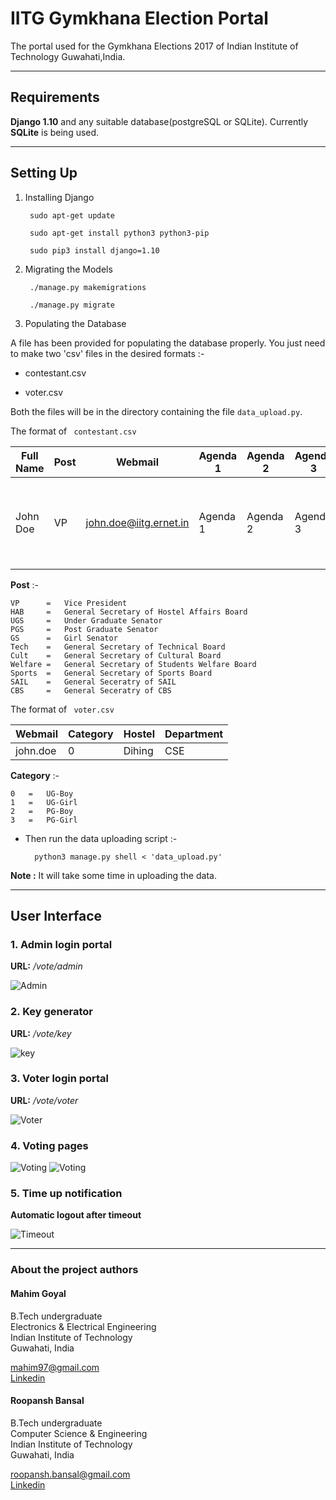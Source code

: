 # IITG Gymkhana Election Portal

The portal used for the Gymkhana Elections 2017 of Indian Institute of Technology Guwahati,India.

___

## Requirements

**Django 1.10** and any suitable database(postgreSQL or SQLite). Currently **SQLite** is being used.

___

## Setting Up

1. Installing Django

		sudo apt-get update

		sudo apt-get install python3 python3-pip

		sudo pip3 install django=1.10

2. Migrating the Models

		./manage.py makemigrations

		./manage.py migrate		

3. Populating the Database

A file has been provided for populating the database properly. You just need to make two 'csv' files in the desired formats :-

  * contestant.csv

  * voter.csv

Both the files will be in the directory containing the file ``` data_upload.py ```.

The format of ``` contestant.csv```

Full Name | Post | Webmail | Agenda 1 | Agenda 2 | Agenda 3 | Agenda 4 | Pic Name
----------|------|---------|----------|----------|----------|----------|---------
John Doe | VP | john.doe@iitg.ernet.in | Agenda 1 | Agenda 2 | Agenda 3 | Agenda 4 | file name of the picture of the contestant without extension(**jpg only**)

**Post** :-

    VP      =   Vice President  
    HAB     =   General Secretary of Hostel Affairs Board  
    UGS     =   Under Graduate Senator  
    PGS     =   Post Graduate Senator  
    GS      =   Girl Senator  
    Tech    =   General Secretary of Technical Board  
    Cult    =   General Secretary of Cultural Board  
    Welfare =   General Secretary of Students Welfare Board  
    Sports  =   General Secretary of Sports Board  
    SAIL    =   General Seceratry of SAIL  
    CBS     =   General Seceratry of CBS  

The format of ``` voter.csv```

Webmail | Category | Hostel | Department
--------|----------|--------|-----------
john.doe | 0 | Dihing | CSE

**Category** :-

    0   =   UG-Boy
    1   =   UG-Girl
    2   =   PG-Boy
    3   =   PG-Girl

* Then run the data uploading script :- 
		
		python3 manage.py shell < 'data_upload.py'

**Note :** It will take some time in uploading the data.

___

## User Interface

### 1. Admin login portal

**URL:** */vote/admin*

![Admin](https://github.com/roopansh/IITG-Election-Portal/blob/master/Screenshots/1.png?raw=true)

### 2. Key generator

**URL:** */vote/key*

![key](https://github.com/roopansh/IITG-Election-Portal/blob/master/Screenshots/4.png?raw=true)


### 3. Voter login portal

**URL:** */vote/voter*

![Voter](https://github.com/roopansh/IITG-Election-Portal/blob/master/Screenshots/3.png?raw=true)

### 4. Voting pages

![Voting](https://github.com/roopansh/IITG-Election-Portal/blob/master/Screenshots/6.png?raw=true)
![Voting](https://github.com/roopansh/IITG-Election-Portal/blob/master/Screenshots/9.png?raw=true)

### 5. Time up notification

**Automatic logout after timeout**

![Timeout](https://github.com/roopansh/IITG-Election-Portal/blob/master/Screenshots/15.png?raw=true)


____________________

### About the project authors

#### Mahim Goyal  
B.Tech undergraduate  
Electronics & Electrical Engineering  
Indian Institute of Technology  
Guwahati, India

mahim97@gmail.com  
[Linkedin](https://www.linkedin.com/in/mahim-goyal-b59b4095/)


#### Roopansh Bansal  
B.Tech undergraduate  
Computer Science & Engineering  
Indian Institute of Technology  
Guwahati, India  

roopansh.bansal@gmail.com   
[Linkedin](www.linkedin.com/in/roopansh-bansal)
